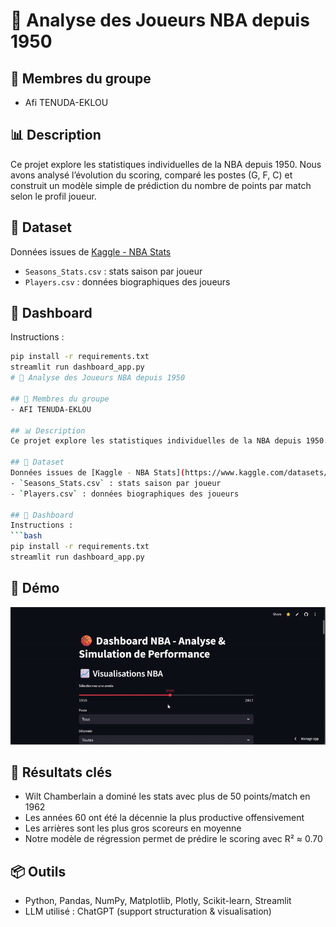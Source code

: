 # 🏀 Analyse des Joueurs NBA depuis 1950

## 👥 Membres du groupe
- Afi TENUDA-EKLOU


## 📊 Description
Ce projet explore les statistiques individuelles de la NBA depuis 1950. Nous avons analysé l’évolution du scoring, comparé les postes (G, F, C) et construit un modèle simple de prédiction du nombre de points par match selon le profil joueur.

## 📁 Dataset
Données issues de [Kaggle - NBA Stats](https://www.kaggle.com/datasets/drgilermo/nba-players-stats)  
- `Seasons_Stats.csv` : stats saison par joueur
- `Players.csv` : données biographiques des joueurs

## 🚀 Dashboard
Instructions :
```bash
pip install -r requirements.txt
streamlit run dashboard_app.py
# 🏀 Analyse des Joueurs NBA depuis 1950

## 👥 Membres du groupe
- AFI TENUDA-EKLOU

## 📊 Description
Ce projet explore les statistiques individuelles de la NBA depuis 1950. Nous avons analysé l’évolution du scoring, comparé les postes (G, F, C) et construit un modèle simple de prédiction du nombre de points par match selon le profil joueur.

## 📁 Dataset
Données issues de [Kaggle - NBA Stats](https://www.kaggle.com/datasets/drgilermo/nba-players-stats)  
- `Seasons_Stats.csv` : stats saison par joueur
- `Players.csv` : données biographiques des joueurs

## 🚀 Dashboard
Instructions :
```bash
pip install -r requirements.txt
streamlit run dashboard_app.py
```

## 🎥 Démo
![Demo Dashboard](demo_dashboard.gif)

## 🧠 Résultats clés
- Wilt Chamberlain a dominé les stats avec plus de 50 points/match en 1962
- Les années 60 ont été la décennie la plus productive offensivement
- Les arrières sont les plus gros scoreurs en moyenne
- Notre modèle de régression permet de prédire le scoring avec R² ≈ 0.70

## 📦 Outils
- Python, Pandas, NumPy, Matplotlib, Plotly, Scikit-learn, Streamlit
- LLM utilisé : ChatGPT (support structuration & visualisation)
